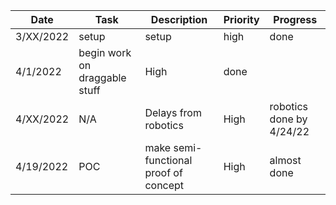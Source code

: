|Date|Task|Description|Priority|Progress|
|----|----|-----------|--------|--------|
|3/XX/2022|setup|setup|high|done|
|4/1/2022|begin work on draggable stuff|High|done|
|4/XX/2022|N/A|Delays from robotics|High|robotics done by 4/24/22|
|4/19/2022|POC|make semi-functional proof of concept|High|almost done|
